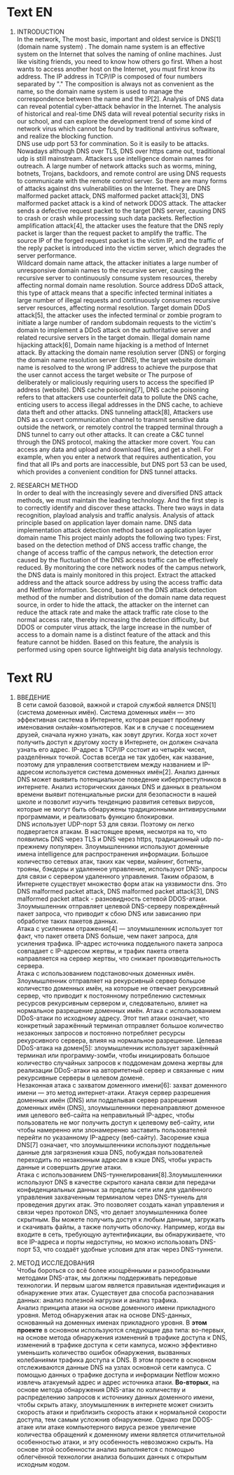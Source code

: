 # Text EN
1. INTRODUCTION<br>
In the network, The most basic, important and oldest service is DNS[1] (domain name system) . The
domain name system is an effective system on the Internet that solves the naming of online machines.
Just like visiting friends, you need to know how others go first. When a host wants to access another
host on the Internet, you must first know its address. The IP address in TCP/IP is composed of four
numbers separated by "." The composition is always not as convenient as the name, so the domain
name system is used to manage the correspondence between the name and the IP[2]. Analysis of DNS
data can reveal potential cyber-attack behavior in the Internet. The analysis of historical and real-time
DNS data will reveal potential security risks in our school, and can explore the development trend of
some kind of network virus which cannot be found by traditional antivirus software, and realize the
blocking function.<br>
DNS use udp port 53 for commination. So it is easily to be attacks. Nowadays although DNS over
TLS, DNS over https came out, traditional udp is still mainstream. Attackers use intelligence domain
names for outreach. A large number of network attacks such as worms, mining, botnets, Trojans,
backdoors, and remote control are using DNS requests to communicate with the remote control server.
So there are many forms of attacks against dns vulnerabilities on the Internet. They are DNS malformed
packet attack,
DNS malformed packet attack[3], DNS malformed packet attack is a kind of network DDOS attack.
The attacker sends a defective request packet to the target DNS server, causing DNS to crash or crash
while processing such data packets.
Reflection amplification attack[4], the attacker uses the feature that the DNS reply packet is larger
than the request packet to amplify the traffic. The source IP of the forged request packet is the victim IP,
and the traffic of the reply packet is introduced into the victim server, which degrades the server
performance.<br>
Wildcard domain name attack, the attacker initiates a large number of unresponsive domain names
to the recursive server, causing the recursive server to continuously consume system resources, thereby
affecting normal domain name resolution.
Source address DDoS attack, this type of attack means that a specific infected terminal initiates a
large number of illegal requests and continuously consumes recursive server resources, affecting
normal resolution.
Target domain DDoS attack[5], the attacker uses the infected terminal or zombie program to initiate a
large number of random subdomain requests to the victim's domain to implement a DDoS attack on the
authoritative server and related recursive servers in the target domain.
Illegal domain name hijacking attack[6], Domain name hijacking is a method of Internet attack. By
attacking the domain name resolution server (DNS) or forging the domain name resolution server
(DNS), the target website domain name is resolved to the wrong IP address to achieve the purpose that
the user cannot access the target website or The purpose of deliberately or maliciously requiring users
to access the specified IP address (website).
DNS cache poisoning[7], DNS cache poisoning refers to that attackers use counterfeit data to pollute
the DNS cache, enticing users to access illegal addresses in the DNS cache, to achieve data theft and
other attacks.
DNS tunneling attack[8], Attackers use DNS as a covert communication channel to transmit sensitive
data outside the network, or remotely control the trapped terminal through a DNS tunnel to carry out
other attacks. It can create a C&C tunnel through the DNS protocol, making the attacker more covert.
You can access any data and upload and download files, and get a shell. For example, when you enter a
network that requires authentication, you find that all IPs and ports are inaccessible, but DNS port 53
can be used, which provides a convenient condition for DNS tunnel attacks.

2. RESEARCH METHOD<br>
In order to deal with the increasingly severe and diversified DNS attack methods, we must maintain the
leading technology. And the first step is to correctly identify and discover these attacks. There two
ways in data recognition, playload analysis and traffic analysis.
Analysis of attack principle based on application layer domain name. DNS data implementation
attack detection method based on application layer domain name This project mainly adopts the
following two types: First, based on the detection method of DNS access traffic change, the change of
access traffic of the campus network, the detection error caused by the fluctuation of the DNS access
traffic can be effectively reduced. By monitoring the core network nodes of the campus network, the
DNS data is mainly monitored in this project. Extract the attacked address and the attack source address
by using the access traffic data and Netflow information. Second, based on the DNS attack detection
method of the number and distribution of the domain name data request source, in order to hide the
attack, the attacker on the internet can reduce the attack rate and make the attack traffic rate close to the
normal access rate, thereby increasing the detection difficulty, but DDOS or computer virus attack, the
large increase in the number of access to a domain name is a distinct feature of the attack and this
feature cannot be hidden. Based on this feature, the analysis is performed using open source lightweight
big data analysis technology. 


# Text RU
1. ВВЕДЕНИЕ<br>
В сети самой базовой, важной и старой службой является DNS[1] (система доменных имён). Система доменных имён — это эффективная система в Интернете, которая решает проблему именования онлайн-компьютеров. Как и в случае с посещением друзей, сначала нужно узнать, как зовут других. Когда хост хочет получить доступ к другому хосту в Интернете, он должен сначала узнать его адрес. IP-адрес в TCP/IP состоит из четырёх чисел, разделённых точкой. Состав всегда не так удобен, как название, поэтому для управления соответствием между названием и IP-адресом используется система доменных имён[2]. Анализ данных DNS может выявить потенциальное поведение киберпреступников в интернете. Анализ исторических данных DNS и данных в реальном времени выявит потенциальные риски для безопасности в нашей школе и позволит изучить тенденцию развития сетевых вирусов, которые не могут быть обнаружены традиционными антивирусными программами, и реализовать функцию блокировки.<br>
DNS использует UDP-порт 53 для связи. Поэтому он легко подвергается атакам. В настоящее время, несмотря на то, что появились DNS через TLS и DNS через https, традиционный udp по-прежнему популярен. Злоумышленники используют доменные имена intelligence для распространения информации. Большое количество сетевых атак, таких как черви, майнинг, ботнеты, трояны, бэкдоры и удаленное управление, используют DNS-запросы для связи с сервером удаленного управления. Таким образом, в Интернете существует множество форм атак на уязвимости dns.
Это DNS malformed packet attack, DNS malformed packet attack[3], DNS malformed packet attack - разновидность сетевой DDOS-атаки. Злоумышленник отправляет целевой DNS-серверу повреждённый пакет запроса, что приводит к сбою DNS или зависанию при обработке таких пакетов данных.<br>
Атака с усилением отражения[4] — злоумышленник использует тот факт, что пакет ответа DNS больше, чем пакет запроса, для усиления трафика. IP-адрес источника поддельного пакета запроса совпадает с IP-адресом жертвы, и трафик пакета ответа направляется на сервер жертвы, что снижает производительность сервера.<br>
Атака с использованием подстановочных доменных имён. Злоумышленник отправляет на рекурсивный сервер большое количество доменных имён, на которые не отвечает рекурсивный сервер, что приводит к постоянному потреблению системных ресурсов рекурсивным сервером и, следовательно, влияет на нормальное разрешение доменных имён. Атака с использованием DDoS-атаки по исходному адресу. Этот тип атаки означает, что конкретный заражённый терминал отправляет большое количество незаконных запросов и постоянно потребляет ресурсы рекурсивного сервера, влияя на нормальное разрешение.
Целевая DDoS-атака на домен[5]: злоумышленник использует заражённый терминал или программу-зомби, чтобы инициировать большое количество случайных запросов к поддоменам домена жертвы для реализации DDoS-атаки на авторитетный сервер и связанные с ним рекурсивные серверы в целевом домене.<br>
Незаконная атака с захватом доменного имени[6]: захват доменного имени — это метод интернет-атаки. Атакуя сервер разрешения доменных имён (DNS) или подделывая сервер разрешения доменных имён (DNS), злоумышленники перенаправляют доменное имя целевого веб-сайта на неправильный IP-адрес, чтобы пользователь не мог получить доступ к целевому веб-сайту, или чтобы намеренно или злонамеренно заставить пользователей перейти по указанному IP-адресу (веб-сайту).
Засорение кэша DNS[7] означает, что злоумышленники используют поддельные данные для загрязнения кэша DNS, побуждая пользователей переходить по незаконным адресам в кэше DNS, чтобы украсть данные и совершить другие атаки.<br>
Атака с использованием DNS-туннелирования[8].Злоумышленники используют DNS в качестве скрытого канала связи для передачи конфиденциальных данных за пределы сети или для удалённого управления захваченным терминалом через DNS-туннель для проведения других атак. Это позволяет создать канал управления и связи через протокол DNS, что делает злоумышленника более скрытным. Вы можете получить доступ к любым данным, загружать и скачивать файлы, а также получить оболочку. Например, когда вы входите в сеть, требующую аутентификации, вы обнаруживаете, что все IP-адреса и порты недоступны, но можно использовать DNS-порт 53, что создаёт удобные условия для атак через DNS-туннели. 

3. МЕТОД ИССЛЕДОВАНИЯ<br>
Чтобы бороться со всё более изощрёнными и разнообразными методами DNS-атак, мы должны поддерживать передовые технологии.  И первым шагом является правильная идентификация и обнаружение этих атак.  Существует два способа распознавания данных: анализ полезной нагрузки и анализ трафика.<br>
Анализ принципа атаки на основе доменного имени прикладного уровня. Метод обнаружения атак на основе DNS-данных, основанный на доменных именах прикладного уровня. В **этом проекте** в основном используются следующие два типа: во-первых, на основе метода обнаружения изменений в трафике доступа к DNS, изменений в трафике доступа к сети кампуса, можно эффективно уменьшить количество ошибок обнаружения, вызванных колебаниями трафика доступа к DNS. В этом проекте в основном отслеживаются данные DNS на узлах основной сети кампуса. С помощью данных о трафике доступа и информации Netflow можно извлечь атакуемый адрес и адрес источника атаки. **Во-вторых**, на основе метода обнаружения DNS-атак по количеству и распределению запросов к источнику данных доменного имени, чтобы скрыть атаку, злоумышленник в интернете может снизить скорость атаки и приблизить скорость атаки к нормальной скорости доступа, тем самым усложнив обнаружение. Однако при DDOS-атаке или атаке компьютерного вируса резкое увеличение количества обращений к доменному имени является отличительной особенностью атаки, и эту особенность невозможно скрыть. На основе этой особенности анализ выполняется с помощью облегчённой технологии анализа больших данных с открытым исходным кодом.
